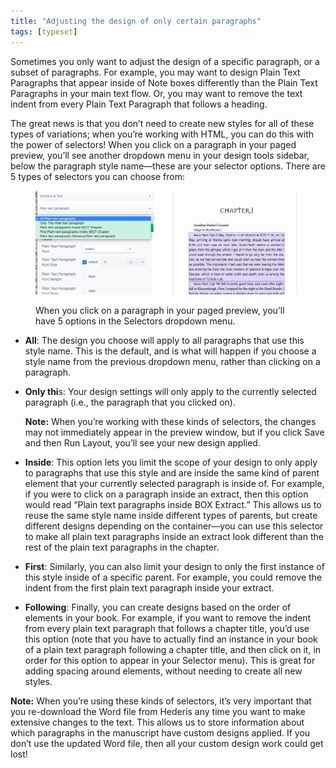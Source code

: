 ```yaml
---
title: "Adjusting the design of only certain paragraphs"
tags: [typeset]
---
```

 
<html><body><section data-type="chapter" class="hsecchapter" data-hederis-type="hsecchapter" id="selectors" data-pi-attrs="id: selectors; data-tags: typeset;" role="doc-chapter" data-tags="typeset" data-author-name=" " data-book-title=" " title="Adjusting the design of only certain paragraphs"><p class="hblkp" data-hederis-type="hblkp" id="pmWSA1Key">Sometimes you only want to adjust the design of a specific paragraph, or a subset of paragraphs. For example, you may want to design Plain Text Paragraphs that appear inside of Note boxes differently than the Plain Text Paragraphs in your main text flow. Or, you may want to remove the text indent from every Plain Text Paragraph that follows a heading. </p><p class="hblkp" data-hederis-type="hblkp" id="ps57eddJQ">The great news is that you don&#8217;t need to create new styles for all of these types of variations; when you&#8217;re working with HTML, you can do this with the power of selectors! When you click on a paragraph in your paged preview, you&#8217;ll see another dropdown menu in your design tools sidebar, below the paragraph style name&#8212;these are your selector options. There are 5 types of selectors you can choose from:</p><figure class="hwprfig" data-hederis-type="hwprfig" id="pkO2YoFHt"><img data-hederis-type="hblkimg" class="hblkimg" id="pL4HI0b2a" src="/images/selectors.png" data-img-src="/images/selectors.png"/><p class="hblkcaption" data-hederis-type="hblkcaption" id="p7L2c0NJA">When you click on a paragraph in your paged preview, you&#8217;ll have 5 options in the Selectors dropdown menu.</p></figure><ul class="hwprbulletlist" data-hederis-type="hwprbulletlist" id="pHNQlIGlv"><li class="hblkuli" data-hederis-type="hblkuli" id="liIRVEnpCB"><p class="hblkuli" data-hederis-type="hblklip" id="pyioScTQL"><strong data-hederis-type="hspanstrong" id="pmM4LMVvc">All</strong>: The design you choose will apply to all paragraphs that use this style name. This is the default, and is what will happen if you choose a style name from the previous dropdown menu, rather than clicking on a paragraph.</p></li><li class="hblkuli" data-hederis-type="hblkuli" id="liVHIEkbsA"><p class="hblkuli" data-hederis-type="hblklip" id="pitvtRMSY"><strong class="hspanstrong" data-hederis-type="hspanstrong" id="pBFnoclcw">Only thi</strong>s: Your design settings will only apply to the currently selected paragraph (i.e., the paragraph that you clicked on). </p><aside class="hwprbox box" data-hederis-type="hwprbox" id="panZjQR2K" data-type="sidebar"><p class="hblkp" data-hederis-type="hblkp" id="pIer3AhXd"><strong class="hspanstrong" data-hederis-type="hspanstrong" id="p0XD5SRYV">Note:</strong> When you&#8217;re working with these kinds of selectors, the changes may not immediately appear in the preview window, but if you click Save and then Run Layout, you&#8217;ll see your new design applied.</p></aside></li><li class="hblkuli" data-hederis-type="hblkuli" id="liRHdPLvEs"><p class="hblkuli" data-hederis-type="hblklip" id="pMUE58yiR"><strong class="hspanstrong" data-hederis-type="hspanstrong" id="pvJGIr4zt">Inside</strong>: This option lets you limit the scope of your design to only apply to paragraphs that use this style and are inside the same kind of parent element that your currently selected paragraph is inside of. For example, if you were to click on a paragraph inside an extract, then this option would read &#8220;Plain text paragraphs inside BOX Extract.&#8221; This allows us to reuse the same style name inside different types of parents, but create different designs depending on the container&#8212;you can use this selector to make all plain text paragraphs inside an extract look different than the rest of the plain text paragraphs in the chapter.</p></li><li class="hblkuli" data-hederis-type="hblkuli" id="liAPL2jfGv"><p class="hblkuli" data-hederis-type="hblklip" id="pYi43Mxis"><strong class="hspanstrong" data-hederis-type="hspanstrong" id="pzpY6HwTy">First</strong>: Similarly, you can also limit your design to only the first instance of this style inside of a specific parent. For example, you could remove the indent from the first plain text paragraph inside your extract.</p></li><li class="hblkuli" data-hederis-type="hblkuli" id="lii2cDpnIw"><p class="hblkuli" data-hederis-type="hblklip" id="pVvg7bKWn"><strong class="hspanstrong" data-hederis-type="hspanstrong" id="pbhpl0Lqe">Following</strong>: Finally, you can create designs based on the order of elements in your book. For example, if you want to remove the indent from every plain text paragraph that follows a chapter title, you&#8217;d use this option (note that you have to actually find an instance in your book of a plain text paragraph following a chapter title, and then click on it, in order for this option to appear in your Selector menu). This is great for adding spacing around elements, without needing to create all new styles.</p></li></ul><aside class="hwprbox box" data-hederis-type="hwprbox" id="pn3COSFtj" data-type="sidebar"><p class="hblkp" data-hederis-type="hblkp" id="pp62hjI3o"><strong class="hspanstrong" data-hederis-type="hspanstrong" id="premubOSm">Note:</strong> When you&#8217;re using these kinds of selectors, it&#8217;s very important that you re-download the Word file from Hederis any time you want to make extensive changes to the text. This allows us to store information about which paragraphs in the manuscript have custom designs applied. If you don&#8217;t use the updated Word file, then all your custom design work could get lost!</p></aside></section></body></html>
